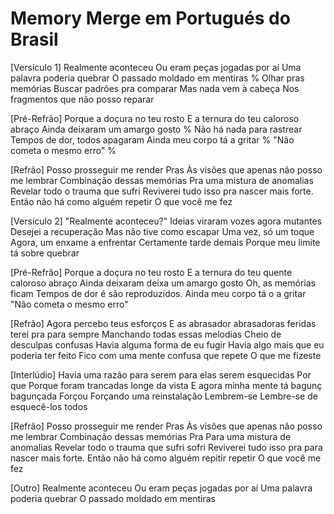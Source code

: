 Memory Merge em Portugués do Brasil
========================

[Versículo 1]
Realmente aconteceu
Ou eram peças jogadas por aí
Uma palavra poderia quebrar
O passado moldado em mentiras %
Olhar pras memórias
Buscar padrões pra comparar
Mas nada vem à cabeça
Nos fragmentos que não posso reparar

[Pré-Refrão]
Porque a doçura no teu rosto
E a ternura do teu caloroso abraço
Ainda deixaram um amargo gosto %
Não há nada para rastrear
Tempos de dor, todos apagaram
Ainda meu corpo tá a gritar %
"Não cometa o mesmo erro" %

[Refrão]
Posso prosseguir me render
Pras Às visões que apenas não posso me lembrar
Combinação dessas memórias
Pra uma mistura de anomalias
Revelar todo o trauma que sufri
Reviverei tudo isso pra nascer mais forte.
Então não há como alguém repetir
O que você me fez

[Versículo 2]
"Realmente aconteceu?" 
Ideias viraram vozes agora mutantes
Desejei a recuperação
Mas não tive como escapar
Uma vez, só um toque
Agora, um enxame a enfrentar
Certamente tarde demais
Porque meu limite tá sobre quebrar

[Pré-Refrão]
Porque a doçura no teu rosto
E a ternura do teu quente caloroso abraço
Ainda deixaram deixa um amargo gosto
Oh, as memórias ficam
Tempos de dor é são reproduzidos.
Ainda meu corpo tá o a gritar
"Não cometa o mesmo erro"

[Refrão]
Agora percebo teus esforços
E as abrasador abrasadoras feridas terei pra para sempre
Manchando todas essas melodias
Cheio de desculpas confusas
Havia alguma forma de eu fugir
Havia algo mais que eu poderia ter feito
Fico com uma mente confusa que repete
O que me fizeste

[Interlúdio]
Havia uma razão para serem para elas serem esquecidas
Por que Porque foram trancadas longe da vista
E agora minha mente tá bagunç bagunçada
Forçou Forçando uma reinstalação
Lembrem-se Lembre-se de esquecê-los todos

[Refrão]
Posso prosseguir me render
Pras Às visões que apenas não posso me lembrar
Combinação dessas memórias
Pra Para uma mistura de anomalias
Revelar todo o trauma que sufri sofri
Reviverei tudo isso pra para nascer mais forte.
Então não há como alguém repitir repetir
O que você me fez

[Outro]
Realmente aconteceu
Ou eram peças jogadas por aí
Uma palavra poderia quebrar
O passado moldado em mentiras